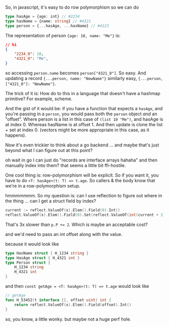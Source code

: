 
So, in javascript, it's easy to do row polymorphism
so we can do

```ts
type hasAge = {age: int} // #2234
type hasName = {name: string} // #4321
type person = {...hasAge, ...hasName} // #4123
```

The representation of person `{age: 10, name: "Me"}` is:

```json
// hi
{
    "2234_0": 10,
    "4321_0": "Me",
}
```

so accessing `person.name` becomes `person["4321_0"]`. So easy.
And updating a record `{...person, name: "NewName"}` similarly easy, `{...person, ["4321_0"]: "NewName"}`.

The trick of it is: How do to this in a language that doesn't have a hashmap primitive?
For example, scheme.

And the gist of it would be: if you have a function that expects a `hasAge`, and you're passing in a `person`, you would pass both the `person` object *and* an "offset". Where person is a list in this case of `(list 10 "Me")`, and hasAge is at index 0. Whereas hasName is at offset 1. And then update is clone the list + set at index 0.
(vectors might be more appropriate in this case, as it happens).

Now it's even trickier to think about a go backend ... and maybe that's just beyond what I can figure out at this point?

oh wait in go I can just do "records are interface arrays hahaha" and then manually index into them?
that seems a little bit ffi-hostile.

One cool thing is: row-polymorphism will be explicit.
So if you want it, you have to do `<T: hasAge>(t: T) => t.age`. So callers & the body know that we're in a row-polymorphism setup.

hmmmmmmm.
So my question is: can I use reflection to figure out where in the thing ...
can I get a struct field by index?


```go
current := reflect.ValueOf(x).Elem().Field(0).Int()
reflect.ValueOf(x).Elem().Field(0).Set(reflect.ValueOf(int(current + 2)))
```

That's 3x slower than `p.P += 2`. Which is maybe an acceptable cost?

and we'd need to pass an int offset along with the value.

because it would look like

```go
type HasName struct { H_1234 string }
type HasAge struct { H_4321 int }
type Person struct {
    H_1234 string
    H_4321 int
}
```

and then
`const getAge = <T: hasAge>(t: T) => t.age` would look like

```go
// getAge
func H_53452(t interface {}, offset uint) int {
    return reflect.ValueOf(x).Elem().Field(offset).Int()
}
```

so, you know, a little wonky.
but maybe not a huge perf hole.


